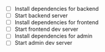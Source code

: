 - [ ] Install dependencies for backend
- [ ] Start backend server
- [ ] Install dependencies for frontend
- [ ] Start frontend dev server
- [ ] Install dependencies for admin
- [ ] Start admin dev server
